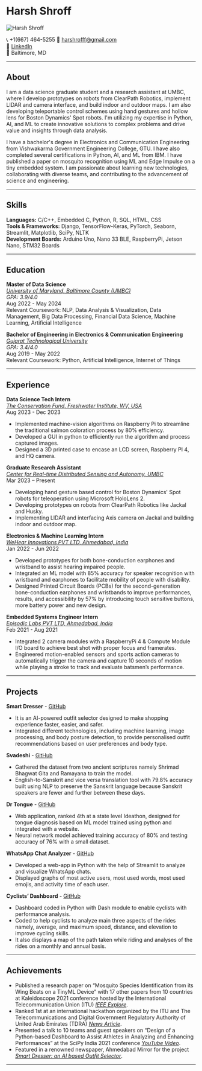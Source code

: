 # Harsh Shroff

![Harsh Shroff](https://github.com/HarshShroff/UMBC-DATA606-FALL2023-MONDAY/blob/main/harsh_passportpic_new.jpeg)

📞 +1(667) 464-5255  📧 harshrofff@gmail.com  
🔗 [LinkedIn](https://www.linkedin.com/in/harshroff/)  
📍 Baltimore, MD  

---
## About  
I am a data science graduate student and a research assistant at UMBC, where I develop prototypes on robots from ClearPath Robotics, implement LIDAR and camera interface, and build indoor and outdoor maps. I am also developing teleportable control schemes using hand gestures and hollow lens for Boston Dynamics' Spot robots. I'm utilizing my expertise in Python, AI, and ML to create innovative solutions to complex problems and drive value and insights through data analysis.

I have a bachelor's degree in Electronics and Communication Engineering from Vishwakarma Government Engineering College, GTU. I have also completed several certifications in Python, AI, and ML from IBM. I have published a paper on mosquito recognition using ML and Edge Impulse on a tiny embedded system. I am passionate about learning new technologies, collaborating with diverse teams, and contributing to the advancement of science and engineering.

---

## Skills
**Languages:** C/C++, Embedded C, Python, R, SQL, HTML, CSS  
**Tools & Frameworks:** Django, TensorFlow-Keras, PyTorch, Seaborn, Streamlit, Matplotlib, SciPy, NLTK  
**Development Boards:** Arduino Uno, Nano 33 BLE, RaspberryPi, Jetson Nano, STM32 Boards

---
## Education
**Master of Data Science**  
*[University of Maryland, Baltimore County (UMBC)](https://umbc.edu/)*  
*GPA: 3.9/4.0*  
Aug 2022 - May 2024  
Relevant Coursework: NLP, Data Analysis & Visualization, Data Management, Big Data Processing, Financial Data Science, Machine Learning, Artificial Intelligence  

**Bachelor of Engineering in Electronics & Communication Engineering**  
*[Gujarat Technological University](https://gtu.ac.in/)*  
*GPA: 3.4/4.0*  
Aug 2019 - May 2022  
Relevant Coursework: Python, Artificial Intelligence, Internet of Things

---

## Experience
**Data Science Tech Intern**  
*[The Conservation Fund, Freshwater Institute, WV, USA](https://www.conservationfund.org/our-work/freshwater-institute)*  
Aug 2023 - Dec 2023
- Implemented machine-vision algorithms on Raspberry Pi to streamline the traditional salmon coloration process by 80% efficiency.
- Developed a GUI in python to efficiently run the algorithm and process captured images.
- Designed a 3D printed case to encase an LCD screen, Raspberry PI 4, and HQ camera.


**Graduate Research Assistant**  
*[Center for Real-time Distributed Sensing and Autonomy, UMBC](https://cards.umbc.edu/)*  
Mar 2023 – Present  
- Developing hand gesture based control for Boston Dynamics' Spot robots for teleoperation using Microsoft HoloLens 2.
- Developing prototypes on robots from ClearPath Robotics like Jackal and Husky.
- Implementing LIDAR and interfacing Axis camera on Jackal and building indoor and outdoor map.

**Electronics & Machine Learning Intern**  
*[WeHear Innovations PVT LTD, Ahmedabad, India](https://wehear.in/)*  
Jan 2022 - Jun 2022  
- Developed prototypes for both bone-conduction earphones and wristband to assist hearing impaired people.
- Integrated an ML model with 85% accuracy for speaker recognition with wristband and earphones to facilitate mobility of people with disability.
- Designed Printed Circuit Boards (PCBs) for the second-generation bone-conduction earphones and wristbands to improve performances, results, and accessibility by 57% by introducing touch sensitive buttons, more battery power and new design.

**Embedded Systems Engineer Intern**  
*[Episodic Labs PVT LTD, Ahmedabad, India](https://www.bemrr.com/)*  
Feb 2021 - Aug 2021  
- Integrated 2 camera modules with a RaspberryPi 4 & Compute Module I/O board to achieve best shot with proper focus and framerates.
- Engineered motion-enabled sensors and sports action cameras to automatically trigger the camera and capture 10 seconds of motion while playing a stroke to track and evaluate batsmen’s performance.

---

## Projects  
**Smart Dresser** - [GitHub](https://github.com/Ommakwana/SmartDresser)  
- It is an AI-powered outfit selector designed to make shopping experience faster, easier, and safer.
- Integrated different technologies, including machine learning, image processing, and body posture detection, to provide personalised outfit recommendations based on user preferences and body type.

**Svadeshi** - [GitHub](https://github.com/HarshShroff/Svadeshi)
- Gathered the dataset from two ancient scriptures namely Shrimad Bhagwat Gita and Ramayana to train the model.
- English-to-Sanskrit and vice versa translation tool with 79.8% accuracy built using NLP to preserve the Sanskrit language because Sanskrit speakers are fewer and further between these days.


**Dr Tongue** - [GitHub](https://github.com/HarshShroff/Dr_Tongue)
- Web application, ranked 4th at a state level Ideathon, designed for tongue diagnosis based on ML model trained using python and integrated with a website.
- Neural network model achieved training accuracy of 80% and testing accuracy of 76% with a small dataset.


**WhatsApp Chat Analyzer** - [GitHub](https://github.com/HarshShroff/WhatsApp-Chat-Analyzer)
- Developed a web-app in Python with the help of Streamlit to analyze and visualize WhatsApp chats.
- Displayed graphs of most active users, most used words, most used emojis, and activity time of each user.


**Cyclists’ Dashboard** - [GitHub](https://github.com/HarshShroff/Dash4Athletes)
- Dashboard coded in Python with Dash module to enable cyclists with performance analysis.
- Coded to help cyclists to analyze main three aspects of the rides namely, average, and maximum speed,  distance, and elevation to improve cycling skills.
- It also displays a map of the path taken while riding and analyses of the rides on a monthly and annual basis. 


---

## Achievements
- Published a research paper on “Mosquito Species Identification from its Wing Beats on a TinyML Device” with 17 other papers from 10 countries at Kaleidoscope 2021 conference hosted by the International Telecommunication  Union (ITU) *[IEEE Explore](https://ieeexplore.ieee.org/document/9662116)*.
- Ranked 1st at an international hackathon organized by the ITU and The Telecommunications and Digital Government Regulatory  Authority  of  United  Arab  Emirates  (TDRA) *[News Article](https://ahmedabadmirror.com/city-engg-student-tops-in-hackathon/81819197.html)*.
- Presented a talk to 10 teams and guest speakers on “Design of a Python-based Dashboard to Assist Athletes in Analyzing and Enhancing Performances” at the SciPy India 2021 conference *[YouTube Video](https://www.youtube.com/watch?v=gvnl0ZfR4DM&ab_channel=KiranTrivedi)*.
- Featured in a renowned newspaper, Ahmedabad Mirror for the project *[Smart Dresser: an AI based Outfit Selector](https://ahmedabadmirror.com/covid-innovation-by-vgec-students/81801558.html)*.


---
